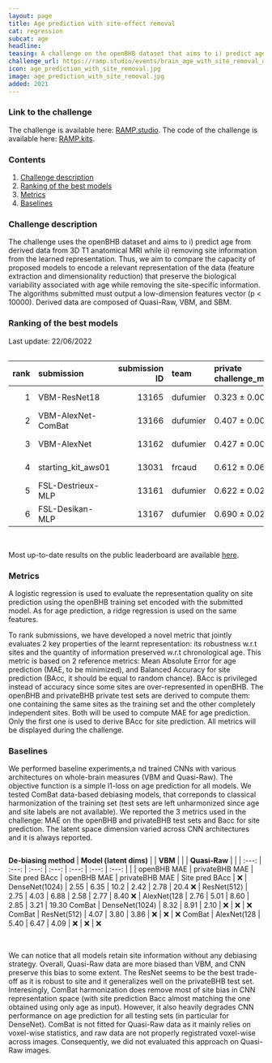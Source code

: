 ```yaml
---
layout: page
title: Age prediction with site-effect removal
cat: regression
subcat: age
headline: 
teasing: A challenge on the openBHB dataset that aims to i) predict age from derived 3D T1w anatomical MRI data while ii) removing site/scanner information from the learned representation.
challenge_url: https://ramp.studio/events/brain_age_with_site_removal_open_2022
icon: age_prediction_with_site_removal.jpg
image: age_prediction_with_site_removal.jpg
added: 2021
---
```


### Link to the challenge

The challenge is available here: [RAMP.studio](https://ramp.studio/events/brain_age_with_site_removal_open_2022).
The code of the challenge is available here: [RAMP.kits](https://github.com/ramp-kits/brain_age_with_site_removal).

### Contents

1. [Challenge description](#challenge-description)
2. [Ranking of the best models](#ranking-of-the-best-models)
3. [Metrics](#metrics)
4. [Baselines](#baselines)


### Challenge description

The challenge uses the openBHB dataset and aims to i) predict age from derived data from 3D T1 anatomical MRI while ii) removing site information from the learned representation. Thus, we aim to compare the capacity of proposed models to encode a relevant representation of the data (feature extraction and dimensionality reduction) that preserve the biological variability associated with age while removing the site-specific information. The algorithms submitted must output a low-dimension features vector (p < 10000). Derived data are composed of Quasi-Raw, VBM, and SBM.


### Ranking of the best models

Last update: 22/06/2022

<div style="overflow-x:scroll" markdown="1">

|   rank | submission         |   submission ID | team     | private challenge_metric   | private mae_age    | private rmse_age   | private bacc_site   | private ext_mae_age   |   train time [s] |   validation time [s] |   test time [s] |
|-------:|:-------------------|----------------:|:---------|:---------------------------|:-------------------|:-------------------|:--------------------|:----------------------|-----------------:|----------------------:|----------------:|
|      1 | VBM-ResNet18       |           13165 | dufumier | 0.323 &#177; 0.005         | 2.672 &#177; 0.005 | 3.782 &#177; 0.006 | 0.067 &#177; 0.001  | 4.182 &#177; 0.013    |         4526.6   |              2903.9   |        1512.07  |
|      2 | VBM-AlexNet-ComBat |           13166 | dufumier | 0.407 &#177; 0.008         | 3.371 &#177; 0.013 | 4.757 &#177; 0.017 | 0.068 &#177; 0.003  | 5.226 &#177; 0.123    |         3232.82  |              2651.88  |        1412.39  |
|      3 | VBM-AlexNet        |           13162 | dufumier | 0.427 &#177; 0.009         | 2.721 &#177; 0.014 | 3.938 &#177; 0.034 | 0.083 &#177; 0.002  | 4.664 &#177; 0.051    |         3303.52  |              2638.55  |        1460.07  |
|      4 | starting_kit_aws01 |           13031 | frcaud   | 0.612 &#177; 0.066         | 2.549 &#177; 0.009 | 3.632 &#177; 0.010 | 0.080 &#177; 0.009  | 7.132 &#177; 0.050    |         6084.69  |              3149.87  |        1548.43  |
|      5 | FSL-Destrieux-MLP  |           13161 | dufumier | 0.622 &#177; 0.024         | 3.118 &#177; 0.005 | 4.675 &#177; 0.008 | 0.128 &#177; 0.005  | 4.476 &#177; 0.017    |          867.162 |               162.107 |         166.278 |
|      6 | FSL-Desikan-MLP    |           13167 | dufumier | 0.690 &#177; 0.021         | 3.370 &#177; 0.003 | 5.266 &#177; 0.006 | 0.112 &#177; 0.005  | 5.704 &#177; 0.092    |          955.707 |               189.201 |         192.269 |

</div><br/>

Most up-to-date results on the public leaderboard are available [here](https://ramp.studio/events/brain_age_with_site_removal_open_2022/leaderboard).

### Metrics

A logistic regression is used to evaluate the representation quality on site prediction using the openBHB training set encoded with the submitted model. As for age prediction, a ridge regression is used on the same features.

To rank submissions, we have developed a novel metric that jointly evaluates 2 key properties of the learnt representation: its robustness w.r.t sites and the quantity of information preserved w.r.t chronological age. This metric is based on 2 reference metrics: Mean Absolute Error for age prediction (MAE, to be  minimized), and Balanced Accuracy for site prediction (BAcc, it should be equal to random chance). BAcc is privileged instead of accuracy since some sites are over-represented in openBHB. The openBHB and privateBHB private test sets are derived to compute them: one containing the same sites as the training set and the other completely independent sites. Both will be used to compute MAE for age prediction. Only the first one is used to derive BAcc for site prediction. All metrics will be displayed during the challenge.


### Baselines
        
We performed baseline experiments,a nd trained CNNs with various architectures on whole-brain measures (VBM and Quasi-Raw). The objective function is a simple l1-loss on age prediction for all models. 
We tested ComBat data-based debiasing models, that correponds to classical harmonization of the training set (test sets are left unharmonized since age and site labels are not available). We reported the 3 metrics used in the challenge: MAE on the openBHB and privateBHB test sets and Bacc for site prediction. The latent space dimension varied across CNN architectures and it is always reported.

<div style="overflow-x:scroll" markdown="1">

**De-biasing method** | **Model (latent dims)**  | | **VBM** | | | **Quasi-Raw** | |
| :---: | :---: | :---: | :---: | :---: | :---: | :---: |
| | openBHB MAE | privateBHB MAE | Site pred BAcc | openBHB MAE | privateBHB MAE | Site pred BAcc |
❌ | DenseNet(1024) | 2.55 | 6.35 | 10.2 | 2.42 | 2.78 | 20.4
❌ | ResNet(512) | 2.75 | 4.03 | 6.88 | 2.58 | 2.77 | 8.40
❌ | AlexNet(128 | 2.76 | 5.01 | 8.60 | 2.85 | 3.21 | 19.30
ComBat | DenseNet(1024) | 8.32 | 8.91 | 2.10 | ❌ | ❌ | ❌
ComBat | ResNet(512) | 4.07 | 3.80 | 3.86  | ❌ | ❌ | ❌
ComBat | AlexNet(128 | 5.40 | 6.47 | 4.09 | ❌ | ❌ | ❌

</div><br/>

We can notice that all models retain site information without any debiasing strategy. Overall, Quasi-Raw data are more biased than VBM, and CNN preserve this bias to some extent. The ResNet seems to be the best trade-off as it is robust to site and it generalizes well on the privateBHB test set. 
Interesingly, ComBat harmonization does remove most of site bias in CNN representation space (with site prediction Bacc almost matching the one obtained using only age as input). However, it also heavily degrades CNN performance on age prediction for all testing sets (in particular for DenseNet). ComBat is not fitted for Quasi-Raw data as it mainly relies on voxel-wise statistics, and raw data are not properly registrated voxel-wise across images. Consequently, we did not evaluated this approach on Quasi-Raw images. 


